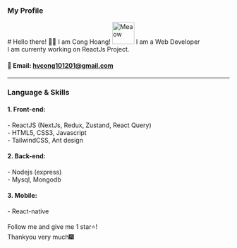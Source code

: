 
<h3 align="left" >My Profile </h3>
# Hello there! 👋🏻 I am Cong Hoang!  <img src="https://i.imgur.com/veZrcC7.gif" alt="Meaow" width="50" />
I am a Web Developer<br>
I am currenty working on ReactJs Project.<br>

#### 💬 Email: hvcong101201@gmail.com
<hr>

<h3 align="left"> Language & Skills </h3>
<h4>1. Front-end:</h2>
 - ReactJS (NextJs, Redux, Zustand, React Query)
 </br>
 - HTML5, CSS3, Javascript
 </br>
 - TailwindCSS, Ant design
</br>
<h4>2. Back-end:</h2>
 - Nodejs (express)
 </br>
 - Mysql, Mongodb
</br>
<h4>3. Mobile:</h2>
 - React-native
</br>
</br>
Follow me and give me 1 star⭐!
<br>
Thankyou very much🎆
